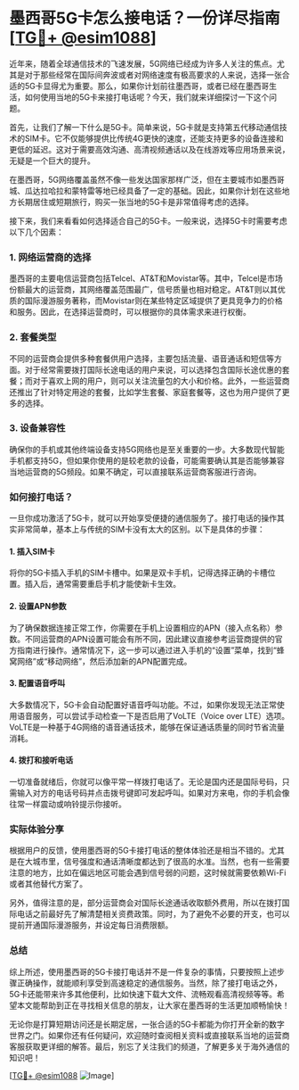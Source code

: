 # 墨西哥5G卡怎么接电话？一份详尽指南[[TG💪+ @esim1088](https://t.me/s/esim1088)]

近年来，随着全球通信技术的飞速发展，5G网络已经成为许多人关注的焦点。尤其是对于那些经常在国际间奔波或者对网络速度有极高要求的人来说，选择一张合适的5G卡显得尤为重要。那么，如果你计划前往墨西哥，或者已经在墨西哥生活，如何使用当地的5G卡来接打电话呢？今天，我们就来详细探讨一下这个问题。

首先，让我们了解一下什么是5G卡。简单来说，5G卡就是支持第五代移动通信技术的SIM卡。它不仅能够提供比传统4G更快的速度，还能支持更多的设备连接和更低的延迟。这对于需要高效沟通、高清视频通话以及在线游戏等应用场景来说，无疑是一个巨大的提升。

在墨西哥，5G网络覆盖虽然不像一些发达国家那样广泛，但在主要城市如墨西哥城、瓜达拉哈拉和蒙特雷等地已经具备了一定的基础。因此，如果你计划在这些地方长期居住或短期旅行，购买一张当地的5G卡是非常值得考虑的选择。

接下来，我们来看看如何选择适合自己的5G卡。一般来说，选择5G卡时需要考虑以下几个因素：

### 1. 网络运营商的选择

墨西哥的主要电信运营商包括Telcel、AT&T和Movistar等。其中，Telcel是市场份额最大的运营商，其网络覆盖范围最广，信号质量也相对稳定。AT&T则以其优质的国际漫游服务著称，而Movistar则在某些特定区域提供了更具竞争力的价格和服务。因此，在选择运营商时，可以根据你的具体需求来进行权衡。

### 2. 套餐类型

不同的运营商会提供多种套餐供用户选择，主要包括流量、语音通话和短信等方面。对于经常需要拨打国际长途电话的用户来说，可以选择包含国际长途优惠的套餐；而对于喜欢上网的用户，则可以关注流量包的大小和价格。此外，一些运营商还推出了针对特定用途的套餐，比如学生套餐、家庭套餐等，这也为用户提供了更多的选择。

### 3. 设备兼容性

确保你的手机或其他终端设备支持5G网络也是至关重要的一步。大多数现代智能手机都支持5G，但如果你使用的是较老款的设备，可能需要确认其是否能够兼容当地运营商的5G频段。如果不确定，可以直接联系运营商客服进行咨询。

### 如何接打电话？

一旦你成功激活了5G卡，就可以开始享受便捷的通信服务了。接打电话的操作其实非常简单，基本上与传统的SIM卡没有太大的区别。以下是具体的步骤：

#### 1. 插入SIM卡

将你的5G卡插入手机的SIM卡槽中。如果是双卡手机，记得选择正确的卡槽位置。插入后，通常需要重启手机才能使新卡生效。

#### 2. 设置APN参数

为了确保数据连接正常工作，你需要在手机上设置相应的APN（接入点名称）参数。不同运营商的APN设置可能会有所不同，因此建议直接参考运营商提供的官方指南进行操作。通常情况下，这一步可以通过进入手机的“设置”菜单，找到“蜂窝网络”或“移动网络”，然后添加新的APN配置完成。

#### 3. 配置语音呼叫

大多数情况下，5G卡会自动配置好语音呼叫功能。不过，如果你发现无法正常使用语音服务，可以尝试手动检查一下是否启用了VoLTE（Voice over LTE）选项。VoLTE是一种基于4G网络的语音通话技术，能够在保证通话质量的同时节省流量消耗。

#### 4. 拨打和接听电话

一切准备就绪后，你就可以像平常一样拨打电话了。无论是国内还是国际号码，只需输入对方的电话号码并点击拨号键即可发起呼叫。如果对方来电，你的手机会像往常一样震动或响铃提示你接听。

### 实际体验分享

根据用户的反馈，使用墨西哥的5G卡接打电话的整体体验还是相当不错的。尤其是在大城市里，信号强度和通话清晰度都达到了很高的水准。当然，也有一些需要注意的地方，比如在偏远地区可能会遇到信号弱的问题，这时候就需要依赖Wi-Fi或者其他替代方案了。

另外，值得注意的是，部分运营商会对国际长途通话收取额外费用，所以在拨打国际电话之前最好先了解清楚相关资费政策。同时，为了避免不必要的开支，也可以提前开通国际漫游服务，并设定每日消费限额。

### 总结

综上所述，使用墨西哥的5G卡接打电话并不是一件复杂的事情，只要按照上述步骤正确操作，就能顺利享受到高速稳定的通信服务。当然，除了接打电话之外，5G卡还能带来许多其他便利，比如快速下载大文件、流畅观看高清视频等等。希望本文能帮助到正在寻找相关信息的朋友，让大家在墨西哥的生活更加顺畅愉快！

无论你是打算短期访问还是长期定居，一张合适的5G卡都能为你打开全新的数字世界之门。如果你还有任何疑问，欢迎随时查阅相关资料或直接联系当地的运营商客服获取更详细的解答。最后，别忘了关注我们的频道，了解更多关于海外通信的知识吧！

[[TG💪+ @esim1088](https://t.me/s/esim1088) ![Image](https://i.postimg.cc/4NQfJmqS/Snipaste-2025-05-13-00-14-12.png)]